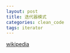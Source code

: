 ```yaml
---
layout: post
title: 迭代器模式
categories: clean_code
tags: iterator
---
```


 [wikipedia](https://en.wikipedia.org/wiki/Iterator_pattern)
